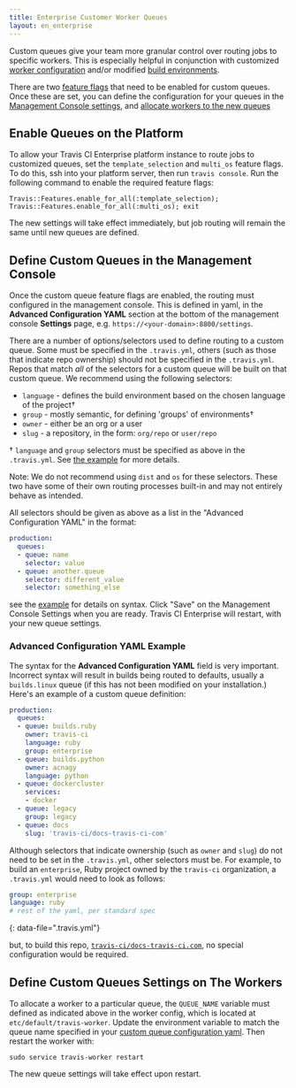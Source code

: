 ```yaml
---
title: Enterprise Customer Worker Queues
layout: en_enterprise
---
```


Custom queues give your team more granular control over routing jobs to specific workers. This is especially helpful in conjunction with customized [worker configuration](/user/enterprise/worker-configuration/) and/or modified [build environments](/user/enterprise/build-images).

There are two [feature flags](#Enable-Queues-on-the-Platform) that need to be enabled for custom queues. Once these are set, you can define the configuration for your queues in the [Management Console settings](#Define-Custom-Queues-in-the-Management-Console), and [allocate workers to the new queues](#Define-Custom-Queues-Settings-on-The-Workers)

<div id="toc"></div>

## Enable Queues on the Platform

To allow your Travis CI Enterprise platform instance to route jobs to customized queues, set the `template_selection` and `multi_os` feature flags. To do this, ssh into your platform server, then run `travis console`. Run the following command to enable the required feature flags: 
```
Travis::Features.enable_for_all(:template_selection); Travis::Features.enable_for_all(:multi_os); exit
```

The new settings will take effect immediately, but job routing will remain the same until new queues are defined. 

## Define Custom Queues in the Management Console  

Once the custom queue feature flags are enabled, the routing must configured in the management console. This is defined in yaml, in the **Advanced Configuration YAML** section at the bottom of the management console **Settings** page, e.g. `https://<your-domain>:8800/settings`.  

There are a number of options/selectors used to define routing to a custom queue. Some must be specified in the `.travis.yml`, others (such as those that indicate repo ownership) should not be specified in the `.travis.yml`. Repos that match _all_ of the selectors for a custom queue will be built on that custom queue. We recommend using the following selectors:

  - `language` - defines the build environment based on the chosen language of the project†
  - `group` - mostly semantic, for defining 'groups' of environments†
  - `owner` - either be an org or a user
  - `slug` - a repository, in the form: `org/repo` or `user/repo`


† `language` and `group` selectors must be specified as above in the `.travis.yml`. See [the example](#Advanced-Configuration-YAML-Example) for more details. 

Note: We do not recommend using `dist` and `os` for these selectors. These two have some of their own routing processes built-in and may not entirely behave as intended. 

All selectors should be given as above as a list in the "Advanced Configuration YAML" in the format:
```yaml
production:
  queues:
  - queue: name
    selector: value
  - queue: another.queue
    selector: different_value
    selector: something_else
```
see the [example](#Advanced-Configuration-YAML-Example) for details on syntax. Click "Save" on the Management Console Settings when you are ready. Travis CI Enterprise will restart, with your new queue settings.

### Advanced Configuration YAML Example 

The syntax for the **Advanced Configuration YAML** field is very important. Incorrect syntax will result in builds being routed to defaults, usually a `builds.linux` queue (if this has not been modified on your installation.) Here's an example of a custom queue definition: 

```yaml
production:
  queues:
  - queue: builds.ruby
    owner: travis-ci
    language: ruby
    group: enterprise
  - queue: builds.python
    owner: acnagy
    language: python
  - queue: dockercluster
    services:
    - docker
  - queue: legacy
    group: legacy
  - queue: docs
    slug: 'travis-ci/docs-travis-ci-com' 
```

Although selectors that indicate ownership (such as `owner` and `slug`) do not need to be set in the `.travis.yml`, other selectors must be. For example, to build an `enterprise`, Ruby project owned by the `travis-ci` organization, a `.travis.yml` would need to look as follows:

```yaml
group: enterprise
language: ruby
# rest of the yaml, per standard spec
```
{: data-file=".travis.yml"}

but, to build this repo, [`travis-ci/docs-travis-ci.com`](https://github.com/travis-ci/docs-travis-ci-com), no special configuration would be required.

## Define Custom Queues Settings on The Workers

To allocate a worker to a particular queue, the `QUEUE_NAME` variable must defined as indicated above in the worker config, which is located at `etc/default/travis-worker`. Update the environment variable to match the queue name specified in your [custom queue configuration yaml](#Advanced-Configuration-YAML-Example). Then restart the worker with: 
```
sudo service travis-worker restart
```
The new queue settings will take effect upon restart. 
